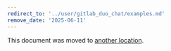 ```yaml
---
redirect_to: '../user/gitlab_duo_chat/examples.md'
remove_date: '2025-06-11'
---
```


This document was moved to [another location](../user/gitlab_duo_chat/examples.md).

<!-- This redirect file can be deleted after <2025-06-11>. -->
<!-- Redirects that point to other docs in the same project expire in three months. -->
<!-- Redirects that point to docs in a different project or site (for example, link is not relative and starts with `https:`) expire in one year. -->
<!-- Before deletion, see: https://docs.gitlab.com/ee/development/documentation/redirects.html -->
